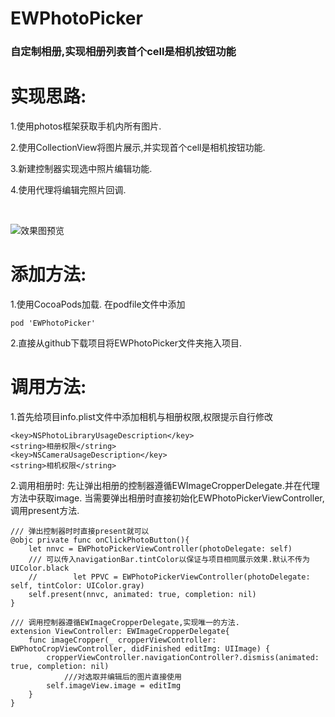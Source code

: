 # EWPhotoPicker
<h3>自定制相册,实现相册列表首个cell是相机按钮功能</h3>

# 实现思路:

1.使用photos框架获取手机内所有图片.

2.使用CollectionView将图片展示,并实现首个cell是相机按钮功能.

3.新建控制器实现选中照片编辑功能.

4.使用代理将编辑完照片回调.

<br>

![效果图预览](https://github.com/WangLiquan/EWPhotoPicker/raw/master/images/demonstration.gif)

# 添加方法:
1.使用CocoaPods加载.
在podfile文件中添加
```
pod 'EWPhotoPicker'
```
2.直接从github下载项目将EWPhotoPicker文件夹拖入项目.
# 调用方法:
1.首先给项目info.plist文件中添加相机与相册权限,权限提示自行修改
```
<key>NSPhotoLibraryUsageDescription</key>
<string>相册权限</string>
<key>NSCameraUsageDescription</key>
<string>相机权限</string>
```
2.调用相册时:
先让弹出相册的控制器遵循EWImageCropperDelegate.并在代理方法中获取image.
当需要弹出相册时直接初始化EWPhotoPickerViewController,调用present方法.
```
/// 弹出控制器时时直接present就可以
@objc private func onClickPhotoButton(){
    let nnvc = EWPhotoPickerViewController(photoDelegate: self)
    /// 可以传入navigationBar.tintColor以保证与项目相同展示效果.默认不传为UIColor.black
    //        let PPVC = EWPhotoPickerViewController(photoDelegate: self, tintColor: UIColor.gray)
    self.present(nnvc, animated: true, completion: nil)
}

/// 调用控制器遵循EWImageCropperDelegate,实现唯一的方法.
extension ViewController: EWImageCropperDelegate{
    func imageCropper(_ cropperViewController: EWPhotoCropViewController, didFinished editImg: UIImage) {
        cropperViewController.navigationController?.dismiss(animated: true, completion: nil)
            ///对选取并编辑后的图片直接使用
        self.imageView.image = editImg
    }
}
```
